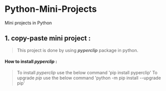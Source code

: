 # Python-Mini-Projects
Mini projects in Python



## 1. copy-paste mini project :
> This project is done by using **_pyperclip_**  package in python.
#### How to install _pyperclip_ :
> To install _pyperclip_  use the below command
> 'pip install pyperclip'
> To upgrade _pip_ use the below command
> 'python -m pip install --upgrade pip'
